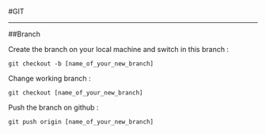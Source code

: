 #GIT
***

##Branch


Create the branch on your local machine and switch in this branch :
```
git checkout -b [name_of_your_new_branch]
```

Change working branch :
```
git checkout [name_of_your_new_branch]
```

Push the branch on github :
```
git push origin [name_of_your_new_branch]
```

